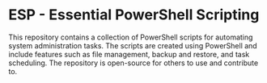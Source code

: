 # ESP - Essential PowerShell Scripting
This repository contains a collection of PowerShell scripts for automating system administration tasks. The scripts are created using PowerShell and include features such as file management, backup and restore, and task scheduling. The repository is open-source for others to use and contribute to.
